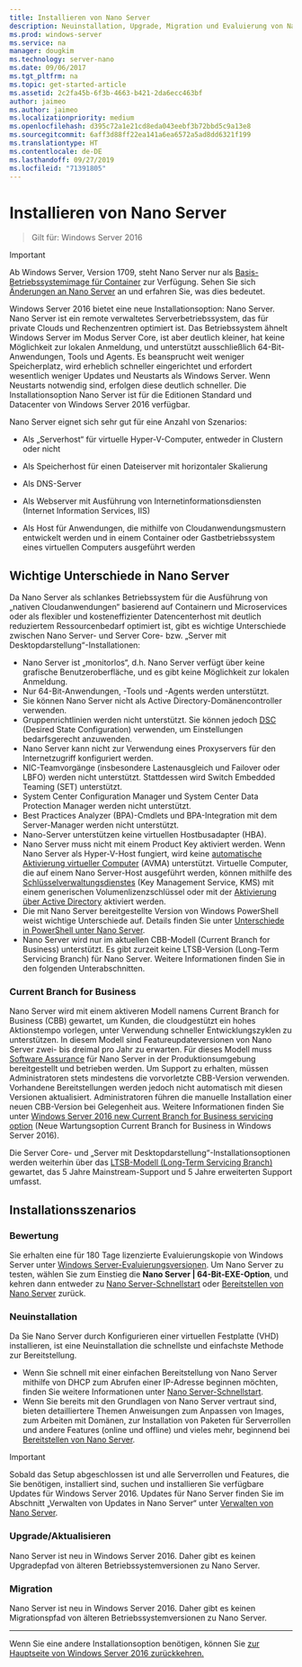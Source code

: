 ```yaml
---
title: Installieren von Nano Server
description: Neuinstallation, Upgrade, Migration und Evaluierung von Nano Server
ms.prod: windows-server
ms.service: na
manager: dougkim
ms.technology: server-nano
ms.date: 09/06/2017
ms.tgt_pltfrm: na
ms.topic: get-started-article
ms.assetid: 2c2fa45b-6f3b-4663-b421-2da6ecc463bf
author: jaimeo
ms.author: jaimeo
ms.localizationpriority: medium
ms.openlocfilehash: d395c72a1e21cd8eda043eebf3b72bbd5c9a13e8
ms.sourcegitcommit: 6aff3d88ff22ea141a6ea6572a5ad8dd6321f199
ms.translationtype: HT
ms.contentlocale: de-DE
ms.lasthandoff: 09/27/2019
ms.locfileid: "71391805"
---
```

# <a name="install-nano-server"></a>Installieren von Nano Server

>Gilt für: Windows Server 2016

> [!IMPORTANT]
> Ab Windows Server, Version 1709, steht Nano Server nur als [Basis-Betriebssystemimage für Container](/virtualization/windowscontainers/quick-start/using-insider-container-images#install-base-container-image) zur Verfügung. Sehen Sie sich [Änderungen an Nano Server](nano-in-semi-annual-channel.md) an und erfahren Sie, was dies bedeutet. 

Windows Server 2016 bietet eine neue Installationsoption: Nano Server. Nano Server ist ein remote verwaltetes Serverbetriebssystem, das für private Clouds und Rechenzentren optimiert ist. Das Betriebssystem ähnelt Windows Server im Modus Server Core, ist aber deutlich kleiner, hat keine Möglichkeit zur lokalen Anmeldung, und unterstützt ausschließlich 64-Bit-Anwendungen, Tools und Agents. Es beansprucht weit weniger Speicherplatz, wird erheblich schneller eingerichtet und erfordert wesentlich weniger Updates und Neustarts als Windows Server. Wenn Neustarts notwendig sind, erfolgen diese deutlich schneller. Die Installationsoption Nano Server ist für die Editionen Standard und Datacenter von Windows Server 2016 verfügbar.  

Nano Server eignet sich sehr gut für eine Anzahl von Szenarios:  
  
-   Als „Serverhost“ für virtuelle Hyper-V-Computer, entweder in Clustern oder nicht  
  
-   Als Speicherhost für einen Dateiserver mit horizontaler Skalierung  
  
-   Als DNS-Server  
  
-   Als Webserver mit Ausführung von Internetinformationsdiensten (Internet Information Services, IIS)  
  
-   Als Host für Anwendungen, die mithilfe von Cloudanwendungsmustern entwickelt werden und in einem Container oder Gastbetriebssystem eines virtuellen Computers ausgeführt werden  
  
## <a name="important-differences-in-nano-server"></a>Wichtige Unterschiede in Nano Server

Da Nano Server als schlankes Betriebssystem für die Ausführung von „nativen Cloudanwendungen“ basierend auf Containern und Microservices oder als flexibler und kosteneffizienter Datencenterhost mit deutlich reduziertem Ressourcenbedarf optimiert ist, gibt es wichtige Unterschiede zwischen Nano Server- und Server Core- bzw. „Server mit Desktopdarstellung“-Installationen:

- Nano Server ist „monitorlos“, d.h. Nano Server verfügt über keine grafische Benutzeroberfläche, und es gibt keine Möglichkeit zur lokalen Anmeldung.
- Nur 64-Bit-Anwendungen, -Tools und -Agents werden unterstützt.
- Sie können Nano Server nicht als Active Directory-Domänencontroller verwenden.
- Gruppenrichtlinien werden nicht unterstützt. Sie können jedoch [DSC](https://msdn.microsoft.com/powershell/dsc/nanoDsc) (Desired State Configuration) verwenden, um Einstellungen bedarfsgerecht anzuwenden.
- Nano Server kann nicht zur Verwendung eines Proxyservers für den Internetzugriff konfiguriert werden.
- NIC-Teamvorgänge (insbesondere Lastenausgleich und Failover oder LBFO) werden nicht unterstützt. Stattdessen wird Switch Embedded Teaming (SET) unterstützt.
- System Center Configuration Manager und System Center Data Protection Manager werden nicht unterstützt.
- Best Practices Analyzer (BPA)-Cmdlets und BPA-Integration mit dem Server-Manager werden nicht unterstützt.
- Nano-Server unterstützen keine virtuellen Hostbusadapter (HBA).
- Nano Server muss nicht mit einem Product Key aktiviert werden. Wenn Nano Server als Hyper-V-Host fungiert, wird keine [automatische Aktivierung virtueller Computer](https://technet.microsoft.com/library/dn303421%28v=ws.11%29.aspx) (AVMA) unterstützt. Virtuelle Computer, die auf einem Nano Server-Host ausgeführt werden, können mithilfe des [Schlüsselverwaltungsdienstes](https://technet.microsoft.com/library/jj612867(v=ws.11).aspx) (Key Management Service, KMS) mit einem generischen Volumenlizenzschlüssel oder mit der [Aktivierung über Active Directory](https://technet.microsoft.com/library/dn502534(v=ws.11).aspx) aktiviert werden.
- Die mit Nano Server bereitgestellte Version von Windows PowerShell weist wichtige Unterschiede auf. Details finden Sie unter [Unterschiede in PowerShell unter Nano Server](PowerShell-on-Nano-Server.md).
- Nano Server wird nur im aktuellen CBB-Modell (Current Branch for Business) unterstützt. Es gibt zurzeit keine LTSB-Version (Long-Term Servicing Branch) für Nano Server. Weitere Informationen finden Sie in den folgenden Unterabschnitten.

### <a name="current-branch-for-business"></a>Current Branch for Business
Nano Server wird mit einem aktiveren Modell namens Current Branch for Business (CBB) gewartet, um Kunden, die cloudgestützt ein hohes Aktionstempo vorlegen, unter Verwendung schneller Entwicklungszyklen zu unterstützen. In diesem Modell sind Featureupdateversionen von Nano Server zwei- bis dreimal pro Jahr zu erwarten. Für dieses Modell muss [Software Assurance](https://www.microsoft.com/en-us/licensing/licensing-programs/software-assurance-default.aspx) für Nano Server in der Produktionsumgebung bereitgestellt und betrieben werden. Um Support zu erhalten, müssen Administratoren stets mindestens die vorvorletzte CBB-Version verwenden. Vorhandene Bereitstellungen werden jedoch nicht automatisch mit diesen Versionen aktualisiert. Administratoren führen die manuelle Installation einer neuen CBB-Version bei Gelegenheit aus. Weitere Informationen finden Sie unter [Windows Server 2016 new Current Branch for Business servicing option](https://blogs.technet.microsoft.com/windowsserver/2016/07/12/windows-server-2016-new-current-branch-for-business-servicing-option/) (Neue Wartungsoption Current Branch for Business in Windows Server 2016).

Die Server Core- und „Server mit Desktopdarstellung“-Installationsoptionen werden weiterhin über das [LTSB-Modell (Long-Term Servicing Branch)](https://support.microsoft.com/lifecycle#gp%2Fgp_msl_policy) gewartet, das 5 Jahre Mainstream-Support und 5 Jahre erweiterten Support umfasst.

## <a name="installation-scenarios"></a>Installationsszenarios

### <a name="evaluation"></a>Bewertung
Sie erhalten eine für 180 Tage lizenzierte Evaluierungskopie von Windows Server unter [Windows Server-Evaluierungsversionen](https://www.microsoft.com/evalcenter/evaluate-windows-server-2016). Um Nano Server zu testen, wählen Sie zum Einstieg die **Nano Server | 64-Bit-EXE-Option**, und kehren dann entweder zu [Nano Server-Schnellstart](Nano-Server-Quick-Start.md) oder [Bereitstellen von Nano Server](Deploy-Nano-Server.md) zurück.

### <a name="clean-installation"></a>Neuinstallation
Da Sie Nano Server durch Konfigurieren einer virtuellen Festplatte (VHD) installieren, ist eine Neuinstallation die schnellste und einfachste Methode zur Bereitstellung.

- Wenn Sie schnell mit einer einfachen Bereitstellung von Nano Server mithilfe von DHCP zum Abrufen einer IP-Adresse beginnen möchten, finden Sie weitere Informationen unter [Nano Server-Schnellstart](Nano-Server-Quick-Start.md). 
- Wenn Sie bereits mit den Grundlagen von Nano Server vertraut sind, bieten detailliertere Themen Anweisungen zum Anpassen von Images, zum Arbeiten mit Domänen, zur Installation von Paketen für Serverrollen und andere Features (online und offline) und vieles mehr, beginnend bei [Bereitstellen von Nano Server](Deploy-Nano-Server.md).

> [!IMPORTANT]  
> Sobald das Setup abgeschlossen ist und alle Serverrollen und Features, die Sie benötigen, installiert sind, suchen und installieren Sie verfügbare Updates für Windows Server 2016. Updates für Nano Server finden Sie im Abschnitt „Verwalten von Updates in Nano Server“ unter [Verwalten von Nano Server](Manage-Nano-Server.md).

### <a name="upgrade"></a>Upgrade/Aktualisieren
Nano Server ist neu in Windows Server 2016. Daher gibt es keinen Upgradepfad von älteren Betriebssystemversionen zu Nano Server.

### <a name="migration"></a>Migration
Nano Server ist neu in Windows Server 2016. Daher gibt es keinen Migrationspfad von älteren Betriebssystemversionen zu Nano Server.
  
-------------------------------------
Wenn Sie eine andere Installationsoption benötigen, können Sie [zur Hauptseite von Windows Server 2016 zurückkehren.](windows-server-2016.md) 

  


 
